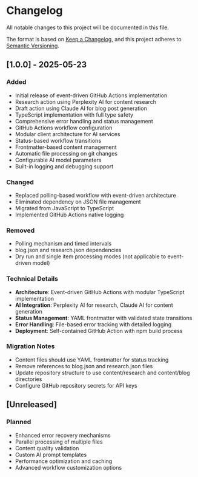 # Changelog

All notable changes to this project will be documented in this file.

The format is based on [Keep a Changelog](https://keepachangelog.com/en/1.0.0/),
and this project adheres to [Semantic Versioning](https://semver.org/spec/v2.0.0.html).

## [1.0.0] - 2025-05-23

### Added
- Initial release of event-driven GitHub Actions implementation
- Research action using Perplexity AI for content research
- Draft action using Claude AI for blog post generation
- TypeScript implementation with full type safety
- Comprehensive error handling and status management
- GitHub Actions workflow configuration
- Modular client architecture for AI services
- Status-based workflow transitions
- Frontmatter-based content management
- Automatic file processing on git changes
- Configurable AI model parameters
- Built-in logging and debugging support

### Changed
- Replaced polling-based workflow with event-driven architecture
- Eliminated dependency on JSON file management
- Migrated from JavaScript to TypeScript
- Implemented GitHub Actions native logging

### Removed
- Polling mechanism and timed intervals
- blog.json and research.json dependencies
- Dry run and single item processing modes (not applicable to event-driven model)

### Technical Details
- **Architecture**: Event-driven GitHub Actions with modular TypeScript implementation
- **AI Integration**: Perplexity AI for research, Claude AI for content generation
- **Status Management**: YAML frontmatter with validated state transitions
- **Error Handling**: File-based error tracking with detailed logging
- **Deployment**: Self-contained GitHub Action with npm build process

### Migration Notes
- Content files should use YAML frontmatter for status tracking
- Remove references to blog.json and research.json files
- Update repository structure to use content/research and content/blog directories
- Configure GitHub repository secrets for API keys

## [Unreleased]

### Planned
- Enhanced error recovery mechanisms
- Parallel processing of multiple files
- Content quality validation
- Custom AI prompt templates
- Performance optimization and caching
- Advanced workflow customization options
